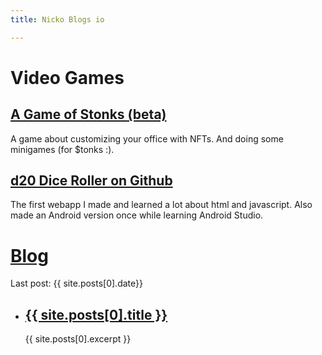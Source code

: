 ```yaml
---
title: Nicko Blogs io

---
```


# Video Games
## [A Game of Stonks (beta)](https://mverse.cloud)
A game about customizing your office with NFTs. And doing some minigames (for $tonks :).

## [d20 Dice Roller on Github](https://nickogibson.github.io/apps/diceroller.html)
The first webapp I made and learned a lot about html and javascript. Also made an Android version once while learning Android Studio. 
 

# [Blog](https://nickogibson.github.io/blog/)
Last post: {{ site.posts[0].date}} 
<ul>
      <li>
      <h2><a href="{{ site.posts[0].url }}">{{  site.posts[0].title }}</a></h2>  
      {{  site.posts[0].excerpt }}
    </li>
</ul>



